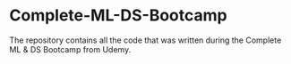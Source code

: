 # Complete-ML-DS-Bootcamp
The repository contains all the code that was written during the Complete ML &amp; DS Bootcamp from Udemy.

